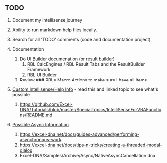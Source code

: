 ## TODO

1. Document my intellisense journey
1. Ability to run markdown help files locally.
1. Search for all 'TODO' comments (code and documentation project)
1. Documentation
	1. Do UI Builder documenation (or result builder)
		1. RBL CalcEngines / RBL Result Tabs and the ResultBuilder Framework
		1. RBL UI Builder
	1. Review ### RBLe Macro Actions to make sure I have all items

1. [Custom Intellisense/Help Info](https://github.com/Excel-DNA/IntelliSense/issues/21) - read this and linked topic to see what's possible
	1. https://github.com/Excel-DNA/Tutorials/blob/master/SpecialTopics/IntelliSenseForVBAFunctions/README.md
1. [Possible Async Information](https://github.com/Excel-DNA/Samples/blob/master/Registration.Sample/AsyncFunctionExamples.cs)
	1. https://excel-dna.net/docs/guides-advanced/performing-asynchronous-work
	1. https://excel-dna.net/docs/tips-n-tricks/creating-a-threaded-modal-dialog
	1. Excel-DNA/Samples/Archive/Async/NativeAsyncCancellation.dna